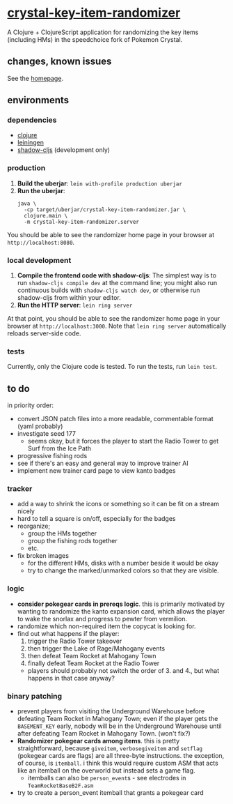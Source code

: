 # [crystal-key-item-randomizer](https://crystal-key-item-randomizer.herokuapp.com/)

A Clojure + ClojureScript application for randomizing the key items
(including HMs) in the speedchoice fork of Pokemon Crystal.

## changes, known issues

See the [homepage](https://crystal-key-item-randomizer.herokuapp.com/).

## environments

### dependencies

* [clojure](https://clojure.org)
* [leiningen](https://leiningen.org)
* [shadow-cljs](http://shadow-cljs.org/) (development only)

### production

1. **Build the uberjar**: `lein with-profile production uberjar`
1. **Run the uberjar**: 
   ```
   java \
     -cp target/uberjar/crystal-key-item-randomizer.jar \
     clojure.main \
     -m crystal-key-item-randomizer.server
   ```

You should be able to see the randomizer home page in your browser at
`http://localhost:8080`.

### local development

1. **Compile the frontend code with shadow-cljs**: The simplest way is
   to run `shadow-cljs compile dev` at the command line; you might
   also run continuous builds with `shadow-cljs watch dev`, or
   otherwise run shadow-cljs from within your editor.
1. **Run the HTTP server**: `lein ring server`

At that point, you should be able to see the randomizer home page in
your browser at `http://localhost:3000`. Note that `lein ring server`
automatically reloads server-side code.

### tests

Currently, only the Clojure code is tested. To run the tests, run
`lein test`.

## to do

in priority order:

- convert JSON patch files into a more readable, commentable format
  (yaml probably)
- investigate seed 177
  - seems okay, but it forces the player to start the Radio Tower to
    get Surf from the Ice Path
- progressive fishing rods
- see if there's an easy and general way to improve trainer AI
- implement new trainer card page to view kanto badges

### tracker

- add a way to shrink the icons or something so it can be fit on a
  stream nicely
- hard to tell a square is on/off, especially for the badges
- reorganize; 
  - group the HMs together
  - group the fishing rods together
  - etc.
- fix broken images
  - for the different HMs, disks with a number beside it would be okay
  - try to change the marked/unmarked colors so that they are visible.

### logic

- **consider pokegear cards in prereqs logic**. this is primarily
  motivated by wanting to randomize the kanto expansion card, which
  allows the player to wake the snorlax and progress to pewter from
  vermilion.
- randomize which non-required item the copycat is looking for.
- find out what happens if the player:
  1. trigger the Radio Tower takeover
  2. then trigger the Lake of Rage/Mahogany events
  3. then defeat Team Rocket at Mahogany Town
  4. finally defeat Team Rocket at the Radio Tower
  - players should probably not switch the order of 3. and 4., but
    what happens in that case anyway?

### binary patching

- prevent players from visiting the Underground Warehouse before
  defeating Team Rocket in Mahogany Town; even if the player gets the
  `BASEMENT_KEY` early, nobody will be in the Underground Warehouse
  until after defeating Team Rocket in Mahogany Town. (won't fix?)
- **Randomizer pokegear cards among items**. this is pretty
  straightforward, because `giveitem`, `verbosegiveitem` and `setflag`
  (pokegear cards are flags) are all three-byte instructions. the
  exception, of course, is `itemball`. i think this would require
  custom ASM that acts like an itemball on the overworld but instead
  sets a game flag.
  - itemballs can also be `person_event`s - see electrodes in
    `TeamRocketBaseB2F.asm`
- try to create a person_event itemball that grants a pokegear card

[pclalv/randomizer-labels]: https://github.com/pclalv/pokecrystal/tree/randomizer-labels
[pclalv/speedchoice]: https://github.com/pclalv/pokecrystal/tree/speedchoice
